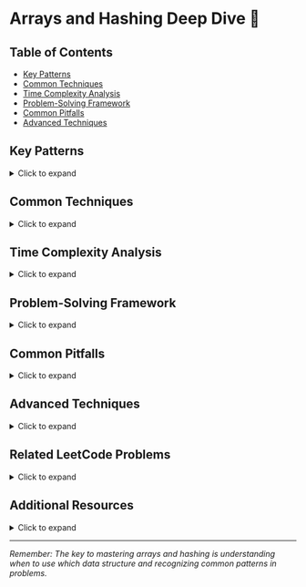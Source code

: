 # Arrays and Hashing Deep Dive 🎯

## Table of Contents
- [Key Patterns](#key-patterns)
- [Common Techniques](#common-techniques)
- [Time Complexity Analysis](#time-complexity-analysis)
- [Problem-Solving Framework](#problem-solving-framework)
- [Common Pitfalls](#common-pitfalls)
- [Advanced Techniques](#advanced-techniques)

## Key Patterns
<details>
<summary>Click to expand</summary>

### 1. Frequency Counter Pattern
- Use hash maps to count occurrences
- Useful for: anagrams, duplicates, matching
```python
from collections import Counter
frequency = Counter(array)  # or defaultdict(int)
```

### 2. Two-Pass Hash Table
- First pass: gather information
- Second pass: use the information
```python
# Example: find complement in Two Sum
seen = {}
for i, num in enumerate(nums):
    complement = target - num
    if complement in seen:
        return [seen[complement], i]
    seen[num] = i
```

### 3. Set Operations
- For quick lookups and deduplication
- Useful for: unique elements, intersections
```python
unique_elements = set(array)
intersection = set1 & set2
union = set1 | set2
```
</details>

## Common Techniques
<details>
<summary>Click to expand</summary>

### 1. Dictionary as Cache
```python
cache = {}  # Memoization/caching results
```

### 2. Using defaultdict
```python
from collections import defaultdict
groups = defaultdict(list)  # Automatic initialization
```

### 3. Counter for frequencies
```python
from collections import Counter
char_count = Counter(string)
```
</details>

## Time Complexity Analysis
<details>
<summary>Click to expand</summary>

| Operation | Hash Table | Array |
|-----------|------------|-------|
| Insert    | O(1) avg   | O(1)  |
| Delete    | O(1) avg   | O(n)  |
| Search    | O(1) avg   | O(n)  |
| Space     | O(n)       | O(1)  |

### Common Operations Cost
- Hash table collision handling: O(n) worst case
- Array resizing: O(n) amortized
- Dictionary comprehension: O(n)
</details>

## Problem-Solving Framework
<details>
<summary>Click to expand</summary>

1. **First, Consider Hash Table**
   - Is lookup optimization needed?
   - Are we tracking frequencies?
   - Do we need key-value pairs?

2. **Then, Consider Array Properties**
   - Is order important?
   - Do we need constant-time access?
   - Are we doing in-place modifications?

3. **Finally, Consider Space-Time Tradeoffs**
   - Can we use extra space for better time?
   - Is in-place modification required?
</details>

## Common Pitfalls
<details>
<summary>Click to expand</summary>

1. **Hash Collisions**
   - Using mutable types as keys
   - Not handling collisions properly

2. **Array Modifications**
   - Modifying array while iterating
   - Not considering edge cases

3. **Space Complexity**
   - Creating unnecessary copies
   - Not utilizing in-place operations
</details>

## Advanced Techniques
<details>
<summary>Click to expand</summary>

### 1. Custom Hash Functions
```python
class CustomHash:
    def __hash__(self):
        return hash((self.attr1, self.attr2))
```

### 2. Rolling Hash
```python
def rolling_hash(s):
    h = 0
    for c in s:
        h = (h * 31 + ord(c)) % 1000000007
    return h
```

### 3. Perfect Hashing
- When dataset is static
- Guarantees O(1) lookup
</details>

## Related LeetCode Problems
<details>
<summary>Click to expand</summary>

### Easy
- [1. Two Sum](../1/README.md)
- [242. Valid Anagram](../242/README.md)

### Medium
- [49. Group Anagrams](../49/README.md)
- [347. Top K Frequent Elements](../347/README.md)

### Hard
- [128. Longest Consecutive Sequence](../128/README.md)
</details>

## Additional Resources
<details>
<summary>Click to expand</summary>

1. [Python Collections Documentation](https://docs.python.org/3/library/collections.html)
2. [Hash Table Implementation Guide](https://en.wikipedia.org/wiki/Hash_table)
3. [Array Data Structure](https://en.wikipedia.org/wiki/Array_data_structure)
</details>

---

*Remember: The key to mastering arrays and hashing is understanding when to use which data structure and recognizing common patterns in problems.*
